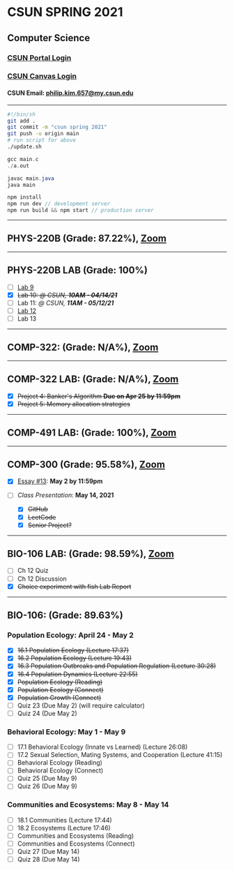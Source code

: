 # CSUN SPRING 2021

## Computer Science

### [CSUN Portal Login](https://auth.csun.edu/cas/login?method=POST&service=https%3A%2F%2Fmynorthridge.csun.edu%2Fpsp%2FPANRPRD%2F%3Fcmd%3Dlogin%26languageCd%3DENG)

### [CSUN Canvas Login](https://auth.csun.edu/cas/login?service=https://mynorthridge.csun.edu/psp/PANRPRD/?cmd=login&languageCd=ENG)

#### CSUN Email: [philip.kim.657@my.csun.edu](https://mail.google.com/mail/u/0/?ogbl#inbox)

<!-- #### CSUN UserID: pdk55536

#### CSUN Student ID: 108508736

#### CSUN Password: \<Neg4life> -->
***

```bash
#!/bin/sh
git add .
git commit -m "csun spring 2021"
git push -u origin main
# run script for above
./update.sh
```

```c
gcc main.c
./a.out
```

```java
javac main.java
java main
```

```javascript
npm install
npm run dev // development server
npm run build && npm start // production server
```

***

## PHYS-220B (Grade: 87.22\%), [Zoom](https://csun.zoom.us/meeting/register/tZ0kc-CprD0rHNEzHv9Dvm-WCKMQKCqze8SI)

***

## PHYS-220B LAB (Grade: 100\%)

- [ ] [Lab 9](https://www.csun.edu/~hpostma/2021-1-220BL/lab09/lab09.html)
- [X] ~~Lab 10: _@ CSUN, **10AM - 04/14/21**_~~
- [ ] Lab 11: _@ CSUN, **11AM - 05/12/21**_
- [ ] [Lab 12](https://www.csun.edu/~hpostma/2021-1-220BL/lab12/lab12.html)
- [ ] Lab 13

***

## COMP-322: (Grade: N/A%), [Zoom](https://csun.zoom.us/j/89815022379?pwd=b2dJVllxQnZ2VDViTWJza2dSN2VrQT09)

***

## COMP-322 LAB: (Grade: N/A%), [Zoom](https://csun.zoom.us/j/85037971220?pwd=Vk5JbnBLQVlpU3ZQL0Z6R0dXbW1JZz09)

- [X] ~~Project 4: Banker's Algorithm **Due on Apr 25 by 11:59pm**~~
- [X] ~~Project 5: Memory allocation strategies~~

***

## COMP-491 LAB: (Grade: 100%), [Zoom](https://csun.zoom.us/j/4853398877?pwd=NHd2T292blFlc2pZMmpTMENncFdBZz09)

***

## COMP-300 (Grade: 95.58%), [Zoom](https://csun.zoom.us/j/98975075063?pwd=TnRMZmNQQ2gwSlo3R1UzQkNvcG8vUT09)

- [X] [Essay #13](https://docs.google.com/document/d/1RUrrBidI0zVxYQ00QFuhMLoKcUnPHv4tIXzK7igGKzc/edit): **May 2 by 11:59pm**

- [ ] _Class Presentation_: **May 14, 2021**
  - [X] ~~GitHub~~
  - [X] ~~LeetCode~~
  - [X] ~~Senior Project?~~

***

## BIO-106 LAB: (Grade: 98.59%), [Zoom](https://csun.zoom.us/j/4814581723?pwd=YTQ3eDFyUGIzYTd6SWg4amtCdElKdz09)

- [ ] Ch 12 Quiz
- [ ] Ch 12 Discussion
- [X] ~~Choice experiment with fish Lab Report~~

***

## BIO-106: (Grade: 89.63%)

### Population Ecology: April 24 - May 2

- [X] ~~16.1 Population Ecology (Lecture 17:37)~~
- [X] ~~16.2 Population Ecology (Lecture 19:43)~~
- [X] ~~16.3 Population Outbreaks and Population Regulation (Lecture 30:28)~~
- [X] ~~16.4 Population Dynamics (Lecture 22:55)~~
- [X] ~~Population Ecology (Reading)~~
- [X] ~~Population Ecology (Connect)~~
- [X] ~~Population Growth (Connect)~~
- [ ] Quiz 23 (Due May 2) (will require calculator)
- [ ] Quiz 24 (Due May 2)

### Behavioral Ecology: May 1 - May 9

- [ ] 17.1 Behavioral Ecology (Innate vs Learned) (Lecture  26:08)
- [ ] 17.2 Sexual Selection, Mating Systems, and Cooperation (Lecture 41:15)
- [ ] Behavioral Ecology (Reading)
- [ ] Behavioral Ecology (Connect)
- [ ] Quiz 25 (Due May 9)
- [ ] Quiz 26 (Due May 9)

### Communities and Ecosystems: May 8 - May 14

- [ ] 18.1 Communities (Lecture 17:44)
- [ ] 18.2 Ecosystems (Lecture 17:46)
- [ ] Communities and Ecosystems (Reading)
- [ ] Communities and Ecosystems (Connect)
- [ ] Quiz 27 (Due May 14)
- [ ] Quiz 28 (Due May 14)

